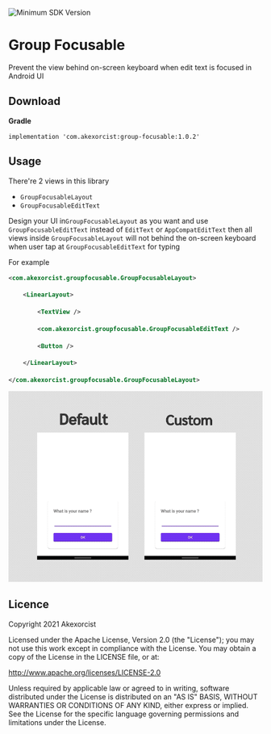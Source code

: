 ![Minimum SDK Version](https://img.shields.io/badge/minSdkVersion-21-brightgreen) 

# Group Focusable
Prevent the view behind on-screen keyboard when edit text is focused in Android UI

## Download
**Gradle**
```
implementation 'com.akexorcist:group-focusable:1.0.2'
```

## Usage
There\'re 2 views in this library
* `GroupFocusableLayout`
* `GroupFocusableEditText`

Design your UI in`GroupFocusableLayout` as you want and use `GroupFocusableEditText` instead of `EditText` or `AppCompatEditText`
then all views inside `GroupFocusableLayout` will not behind the on-screen keyboard when user tap at `GroupFocusableEditText` for typing

For example
```xml
<com.akexorcist.groupfocusable.GroupFocusableLayout>
    
    <LinearLayout>
        
        <TextView />
        
        <com.akexorcist.groupfocusable.GroupFocusableEditText />
        
        <Button />
        
    </LinearLayout>
    
</com.akexorcist.groupfocusable.GroupFocusableLayout>
```

![Sample](./image/sample.gif)

## Licence
Copyright 2021 Akexorcist

Licensed under the Apache License, Version 2.0 (the "License"); you may not use this work except in compliance with the License. You may obtain a copy of the License in the LICENSE file, or at:

http://www.apache.org/licenses/LICENSE-2.0

Unless required by applicable law or agreed to in writing, software distributed under the License is distributed on an "AS IS" BASIS, WITHOUT WARRANTIES OR CONDITIONS OF ANY KIND, either express or implied. See the License for the specific language governing permissions and limitations under the License.
